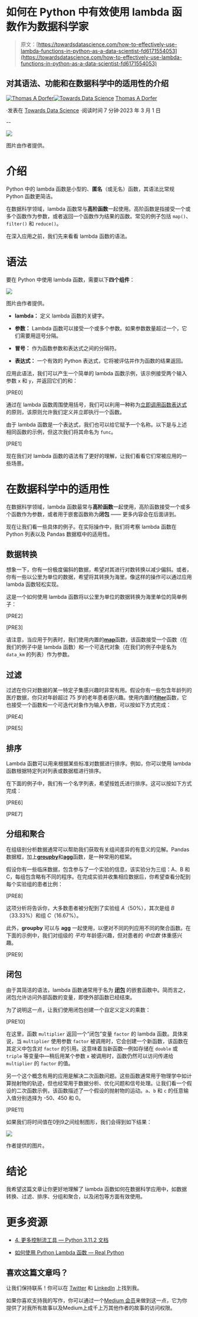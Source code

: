 # 如何在 Python 中有效使用 lambda 函数作为数据科学家

> 原文：[https://towardsdatascience.com/how-to-effectively-use-lambda-functions-in-python-as-a-data-scientist-fd6171554053](https://towardsdatascience.com/how-to-effectively-use-lambda-functions-in-python-as-a-data-scientist-fd6171554053)

## 对其语法、功能和在数据科学中的适用性的介绍

[](https://thomasdorfer.medium.com/?source=post_page-----fd6171554053--------------------------------)[![Thomas A Dorfer](../Images/9258a1735cee805f1d9b02e2adf01096.png)](https://thomasdorfer.medium.com/?source=post_page-----fd6171554053--------------------------------)[](https://towardsdatascience.com/?source=post_page-----fd6171554053--------------------------------)[![Towards Data Science](../Images/a6ff2676ffcc0c7aad8aaf1d79379785.png)](https://towardsdatascience.com/?source=post_page-----fd6171554053--------------------------------) [Thomas A Dorfer](https://thomasdorfer.medium.com/?source=post_page-----fd6171554053--------------------------------)

·发表在 [Towards Data Science](https://towardsdatascience.com/?source=post_page-----fd6171554053--------------------------------) ·阅读时间 7 分钟·2023 年 3 月 1 日

--

![](../Images/bca7d99bc3361a6b91e7b7b30d88b872.png)

图片由作者提供。

# 介绍

Python 中的 lambda 函数是小型的、**匿名**（或无名）函数，其语法比常规 Python 函数更简洁。

在数据科学领域，lambda 函数常与**高阶函数**一起使用。高阶函数是指接受一个或多个函数作为参数，或者返回一个函数作为结果的函数。常见的例子包括 `map()`、`filter()` 和 `reduce()`。

在深入应用之前，我们先来看看 lambda 函数的语法。

# 语法

要在 Python 中使用 lambda 函数，需要以下**四个组件**：

![](../Images/8567cc6dccff6764939133684174bd70.png)

图片由作者提供。

+   **lambda：** 定义 lambda 函数的关键字。

+   **参数：** Lambda 函数可以接受一个或多个参数。如果参数数量超过一个，它们需要用逗号分隔。

+   **冒号：** 作为函数参数和表达式之间的分隔符。

+   **表达式：** 一个有效的 Python 表达式，它将被评估并作为函数的结果返回。

应用此语法，我们可以产生一个简单的 lambda 函数示例，该示例接受两个输入参数 `x` 和 `y`，并返回它们的和：

[PRE0]

通过在 lambda 函数周围使用括号，我们可以利用一种称为[立即调用函数表达式](https://en.wikipedia.org/wiki/Immediately_invoked_function_expression)的原则，该原则允许我们定义并立即执行一个函数。

由于 lambda 函数是一个表达式，我们也可以给它赋予一个名称。以下是与上述相同函数的示例，但这次我们将其命名为 `func`。

[PRE1]

现在我们对 lambda 函数的语法有了更好的理解，让我们看看它们常被应用的一些场景。

# 在数据科学中的适用性

在数据科学领域，lambda 函数最常与**高阶函数**一起使用，高阶函数接受一个或多个函数作为参数，或者用于嵌套函数称为**闭包** —— 更多内容会在后面讲到。

现在让我们看一些具体的例子。在实际操作中，我们将考察 lambda 函数在 Python 列表以及 Pandas 数据框中的适用性。

## 数据转换

想象一下，你有一份极度偏斜的数据，希望对其进行对数转换以减少偏斜。或者，你有一些以公里为单位的数据，希望将其转换为海里。像这样的操作可以通过应用 lambda 函数轻松实现。

这是一个如何使用 lambda 函数将以公里为单位的数据转换为海里单位的简单例子：

[PRE2]

[PRE3]

请注意，当应用于列表时，我们使用内置的[**map**](https://docs.python.org/3/library/functions.html#map)函数，该函数接受一个函数（在我们的例子中是 lambda 函数）和一个可迭代对象（在我们的例子中是名为 `data_km` 的列表）作为参数。

## 过滤

过滤在你只对数据的某一特定子集感兴趣时非常有用。假设你有一些包含年龄列的医疗数据，你只对年龄超过 75 岁的老年患者感兴趣。使用内置的[**filter**](https://docs.python.org/3/library/functions.html#filter)函数，它也接受一个函数和一个可迭代对象作为输入参数，可以按如下方式完成：

[PRE4]

[PRE5]

## 排序

Lambda 函数可以用来根据某些标准对数据进行排序。例如，你可以使用 lambda 函数根据特定列对列表或数据框进行排序。

在下面的例子中，我们有一个名字列表，希望按姓氏进行排序。这可以按如下方式完成：

[PRE6]

[PRE7]

## 分组和聚合

在组级别分析数据通常可以帮助我们获取有关组间差异的有意义的见解。Pandas 数据框，加上[**groupby**](https://pandas.pydata.org/docs/reference/api/pandas.DataFrame.groupby.html)和[**agg**](https://pandas.pydata.org/docs/reference/api/pandas.DataFrame.agg.html)函数，是一种常用的框架。

假设你有一些临床数据，包含参与了一个实验的信息，该实验分为三组：A、B 和 C，每组包含略有不同的程序。在完成实验并收集相应数据后，你希望查看分配到每个实验组的患者比例：

[PRE8]

这项分析将告诉你，大多数患者被分配到了实验组 *A*（50%），其次是组 *B*（33.33%）和组 *C*（16.67%）。

此外，**groupby** 可以与 **agg** 一起使用，以便对不同的列应用不同的聚合函数。在下面的示例中，我们对组级的 *平均* 年龄感兴趣，但对患者的 *中位数* 体重感兴趣。

[PRE9]

## 闭包

由于其简洁的语法，lambda 函数通常用于名为 [**闭包**](https://en.wikipedia.org/wiki/Closure_(computer_programming)) 的嵌套函数中。简而言之，闭包允许访问外部函数的变量，即使外部函数已经结束。

为了说明这一点，让我们使用闭包创建一个自定义定义的乘数：

[PRE10]

在这里，函数 `multiplier` 返回一个“闭包”变量 `factor` 的 lambda 函数。具体来说，当 `multiplier` 使用参数 `factor` 被调用时，它会创建一个新函数，该函数在其定义中包含对 `factor` 的引用。这意味着当新函数—例如存储在 `double` 或 `triple` 等变量中—稍后用某个参数 `x` 被调用时，函数仍然可以访问传递给 `multiplier` 的 `factor` 的值。

另一个这个概念有用的应用是解决二次函数问题。这些函数通常用于物理学中如计算抛射物的轨迹，但也经常用于数据分析、优化问题和信号处理。让我们看一个假设的二次函数示例，该函数描述了一个假设的抛射物的运动。`a`、`b` 和 `c` 的任意输入值分别选择为 -50、450 和 0。

[PRE11]

如果我们将时间值在0到9之间绘制图形，我们会得到如下结果：

![](../Images/ad431a76738306db028bf76ffb8ff55d.png)

作者提供的图片。

# 结论

我希望这篇文章让你更好地理解了 lambda 函数如何在数据科学应用中，如数据转换、过滤、排序、分组和聚合，以及闭包等方面有效使用。

# 更多资源

+   [4\. 更多控制流工具 — Python 3.11.2 文档](https://docs.python.org/3/tutorial/controlflow.html)

+   [如何使用 Python Lambda 函数 — Real Python](https://realpython.com/python-lambda/)

## 喜欢这篇文章吗？

让我们保持联系！你可以在 [Twitter](https://twitter.com/ThomasADorfer) 和 [LinkedIn](https://www.linkedin.com/in/thomasdorfer/) 上找到我。

如果你喜欢支持我的写作，你可以通过一个[Medium 会员](https://thomasdorfer.medium.com/membership)来做到这一点，它为你提供了对我所有故事以及Medium上成千上万其他作者的故事的访问权限。
